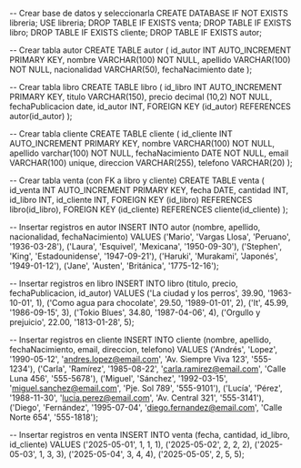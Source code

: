 -- Crear base de datos y seleccionarla
CREATE DATABASE IF NOT EXISTS libreria;
USE libreria;
DROP TABLE IF EXISTS venta;
DROP TABLE IF EXISTS libro;
DROP TABLE IF EXISTS cliente;
DROP TABLE IF EXISTS autor;

-- Crear tabla autor
CREATE TABLE autor (
    id_autor INT AUTO_INCREMENT PRIMARY KEY,
    nombre VARCHAR(100) NOT NULL,
    apellido VARCHAR(100) NOT NULL,
    nacionalidad VARCHAR(50),
    fechaNacimiento date
);

-- Crear tabla libro
CREATE TABLE libro (
    id_libro INT AUTO_INCREMENT PRIMARY KEY,
    titulo VARCHAR(150),
    precio decimal (10,2) NOT NULL,
    fechaPublicacion date,
    id_autor INT,
    FOREIGN KEY (id_autor) REFERENCES autor(id_autor)
);

-- Crear tabla cliente
CREATE TABLE cliente (
    id_cliente INT AUTO_INCREMENT PRIMARY KEY,
    nombre VARCHAR(100) NOT NULL,
    apellido varchar(100) NOT NULL,
    fechaNacimiento DATE NOT NULL,
    email VARCHAR(100) unique,
    direccion VARCHAR(255),
    telefono VARCHAR(20)
);

-- Crear tabla venta (con FK a libro y cliente)
CREATE TABLE venta (
    id_venta INT AUTO_INCREMENT PRIMARY KEY,
    fecha DATE,
    cantidad INT,
    id_libro INT,
    id_cliente INT,
    FOREIGN KEY (id_libro) REFERENCES libro(id_libro),
    FOREIGN KEY (id_cliente) REFERENCES cliente(id_cliente)
);


-- Insertar registros en autor
INSERT INTO autor (nombre, apellido, nacionalidad, fechaNacimiento) VALUES
('Mario', 'Vargas Llosa', 'Peruano', '1936-03-28'),
('Laura', 'Esquivel', 'Mexicana', '1950-09-30'),
('Stephen', 'King', 'Estadounidense', '1947-09-21'),
('Haruki', 'Murakami', 'Japonés', '1949-01-12'),
('Jane', 'Austen', 'Británica', '1775-12-16');

-- Insertar registros en libro
INSERT INTO libro (titulo, precio, fechaPublicacion, id_autor) VALUES
('La ciudad y los perros', 39.90, '1963-10-01', 1),
('Como agua para chocolate', 29.50, '1989-01-01', 2),
('It', 45.99, '1986-09-15', 3),
('Tokio Blues', 34.80, '1987-04-06', 4),
('Orgullo y prejuicio', 22.00, '1813-01-28', 5);

-- Insertar registros en cliente
INSERT INTO cliente (nombre, apellido, fechaNacimiento, email, direccion, telefono) VALUES
('Andrés', 'Lopez', '1990-05-12', 'andres.lopez@email.com', 'Av. Siempre Viva 123', '555-1234'),
('Carla', 'Ramírez', '1985-08-22', 'carla.ramirez@email.com', 'Calle Luna 456', '555-5678'),
('Miguel', 'Sánchez', '1992-03-15', 'miguel.sanchez@email.com', 'Pje. Sol 789', '555-9101'),
('Lucía', 'Pérez', '1988-11-30', 'lucia.perez@email.com', 'Av. Central 321', '555-3141'),
('Diego', 'Fernández', '1995-07-04', 'diego.fernandez@email.com', 'Calle Norte 654', '555-1818');

-- Insertar registros en venta
INSERT INTO venta (fecha, cantidad, id_libro, id_cliente) VALUES
('2025-05-01', 1, 1, 1),
('2025-05-02', 2, 2, 2),
('2025-05-03', 1, 3, 3),
('2025-05-04', 3, 4, 4),
('2025-05-05', 2, 5, 5);
